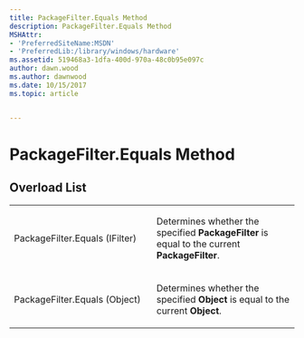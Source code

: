 ```yaml
---
title: PackageFilter.Equals Method
description: PackageFilter.Equals Method
MSHAttr:
- 'PreferredSiteName:MSDN'
- 'PreferredLib:/library/windows/hardware'
ms.assetid: 519468a3-1dfa-400d-970a-48c0b95e097c
author: dawn.wood
ms.author: dawnwood
ms.date: 10/15/2017
ms.topic: article


---
```


# PackageFilter.Equals Method


## <span id="Overload_List"></span><span id="overload_list"></span><span id="OVERLOAD_LIST"></span>Overload List


<table>
<colgroup>
<col width="50%" />
<col width="50%" />
</colgroup>
<tbody>
<tr class="odd">
<td><p>PackageFilter.Equals (IFilter)</p></td>
<td><p>Determines whether the specified <strong>PackageFilter</strong> is equal to the current <strong>PackageFilter</strong>.</p></td>
</tr>
<tr class="even">
<td><p>PackageFilter.Equals (Object)</p></td>
<td><p>Determines whether the specified <strong>Object</strong> is equal to the current <strong>Object</strong>.</p></td>
</tr>
</tbody>
</table>

 

 

 






